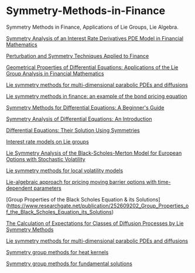 # Symmetry-Methods-in-Finance
Symmetry Methods in Finance, Applications of Lie Groups, Lie Algebra.

[Symmetry Analysis of an Interest Rate Derivatives PDE Model in Financial Mathematics](https://www.mdpi.com/2073-8994/11/8/1056/htm)

[Perturbation and Symmetry Techniques Applied to Finance](https://www.econbiz.de/Record/perturbation-and-symmetry-techniques-applied-to-finance-taylor-stephen/10010418488)

[Geometrical Properties of Differential Equations: Applications of the Lie Group Analysis in Financial Mathematics](https://www.worldscientific.com/worldscibooks/10.1142/9549)

[Lie symmetry methods for multi-dimensional parabolic PDEs and diffusions](https://doi.org/10.1016/j.jde.2011.09.024)

[Lie symmetry methods in finance: an example of the bond pricing equation](https://www.researchgate.net/publication/44262087_Lie_Symmetry_Methods_in_Finance_-_An_Example_of_the_Bond_Pricing_Equation)

[Symmetry Methods for Differential Equations: A Beginner's Guide](https://www.cambridge.org/core/books/symmetry-methods-for-differential-equations/805DEEB7D5D0D2040A3A8444B1C8A33E)

[Symmetry Analysis of Differential Equations: An Introduction](https://www.wiley.com/en-us/Symmetry+Analysis+of+Differential+Equations%3A+An+Introduction-p-9781118721407)

[Differential Equations: Their Solution Using Symmetries](https://www.cambridge.org/gb/academic/subjects/physics/theoretical-physics-and-mathematical-physics/differential-equations-their-solution-using-symmetries)

[Interest rate models on Lie groups](https://www.tandfonline.com/doi/abs/10.1080/14697680903468963?src=recsys&journalCode=rquf20)

[Lie Symmetry Analysis of the Black-Scholes-Merton Model for European Options with Stochastic Volatility](https://arxiv.org/abs/1508.06797)

[Lie symmetry methods for local volatility models](https://doi.org/10.1016/j.spa.2019.10.009)

[Lie-algebraic approach for pricing moving barrier options with time-dependent parameters](https://doi.org/10.1016/j.jmaa.2005.11.068)

[Group Properties of the Black Scholes Equation & its Solutions] (https://www.researchgate.net/publication/252609202_Group_Properties_of_the_Black_Scholes_Equation_its_Solutions)

[The Calculation of Expectations for Classes of Diffusion Processes by Lie Symmetry Methods](https://arxiv.org/abs/0902.4806)

[Lie symmetry methods for multi-dimensional parabolic PDEs and diffusions](https://doi.org/10.1016/j.jde.2011.09.024)

[Symmetry group methods for heat kernels](http://dx.doi.org/10.1063/1.1316763)

[Symmetry group methods for fundamental solutions](https://doi.org/10.1016/j.jde.2004.07.026)










